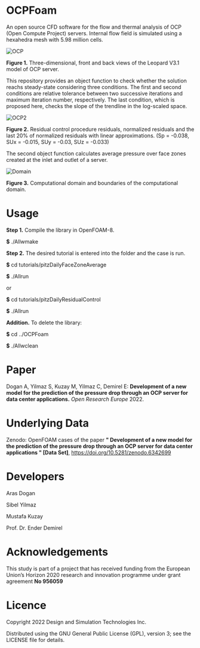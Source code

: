 # OCPFoam
An open source CFD software for the flow and thermal analysis of OCP (Open Compute Project) servers. Internal flow field is simulated using a hexahedra mesh with 5.98 million cells.

![OCP](https://user-images.githubusercontent.com/89465885/164973779-05e188ba-f645-4e2c-a579-e36468c17234.jpg)

**Figure 1.** Three-dimensional, front and back views of the Leopard V3.1 model of OCP server.  

This repository provides an object function to check whether the solution reachs steady-state considering three conditions. The first and second conditions are relative tolerance between two successive iterations and maximum iteration number, respectively. The last condition, which is proposed here, checks the slope of the trendline in the log-scaled space. 

![OCP2](https://user-images.githubusercontent.com/89465885/164973808-08815c7c-c071-48c6-bfb6-f27ca39dc4e1.jpg)

**Figure 2.** Residual control procedure residuals, normalized residuals and the last 20% of normalized residuals with linear approximations. (Sp = -0.038, SUx = -0.015, SUy = -0.03, SUz = -0.033)

The second object function calculates  average pressure over face zones created at the inlet and outlet of a server. 

![Domain](https://user-images.githubusercontent.com/30440239/165032510-35682979-b377-4219-b1f6-ebb65aa6e8a1.png)

**Figure 3.** Computational domain and boundaries of the computational domain.

# Usage
**Step 1.** Compile the library in OpenFOAM-8.

**$** ./Allwmake

**Step 2.** The desired tutorial is entered into the folder and the case is run.

**$** cd tutorials/pitzDailyFaceZoneAverage

**$** ./Allrun

or

**$** cd tutorials/pitzDailyResidualControl

**$** ./Allrun

**Addition.** To delete the library:

**$** cd ../OCPFoam

**$** ./Allwclean

# Paper
Dogan A, Yilmaz S, Kuzay M, Yilmaz C, Demirel E: **Development of a new model for the prediction of the pressure drop through an OCP server for data center applications.** *Open Research Europe* 2022.

# Underlying Data
Zenodo: OpenFOAM cases of the paper **" Development of a new model for the prediction of the pressure drop through an OCP server for data center applications " [Data Set]**, https://doi.org/10.5281/zenodo.6342699

# Developers

Aras Dogan

Sibel Yilmaz

Mustafa Kuzay

Prof. Dr. Ender Demirel

# Acknowledgements
This study is part of a project that has received funding from the European Union’s Horizon 2020 research and innovation programme under grant agreement **No 956059**

# Licence
Copyright 2022 Design and Simulation Technologies Inc.

Distributed using the GNU General Public License (GPL), version 3; see the LICENSE file for details.

